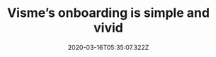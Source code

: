 ﻿---
title: "Visme’s onboarding is simple and vivid"
description: "Visme starts its signup onboarding by asking the users their use case for the tool. Visme goes with 4 options that are portrayed in a very fun way instead of a collapsable menu or a type-in form."
popupImage: "/assets/onboardings/visme-onboarding.jpg"
popupImageAlt: Visme onboarding
date: "2020-03-16T05:35:07.322Z"
category: 2
product: 1
bullets:
    - title: "✅ <b>General options</b> : When such onboarding questions are asked, it is a great practice to keep the number of options as few as possible. By only giving four general options, Visme increases the chances of better user engagement.<br>
                ✅ <b>Colorful and fun</b> : Although it doesn’t seem like an important component of user onboarding, good illustrations and colorful UX elements go a long way. Since Visme is a creativity tool, they don’t disappoint. <br>
                ✅ <b>Good copy</b> : By explaining each option in a simple short piece of copy and also stating the reason for such a question, Visme increases user trust and interaction.<br>"
    
---
